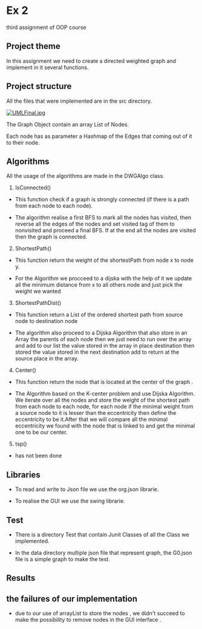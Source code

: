 # Ex 2


third assignment of OOP course



## Project theme


In this assignment we need to create a directed weighted graph and implement in it several functions.



## Project structure


All the files that were implemented are in the src directory.


[![UMLFinal.jpg](https://i.postimg.cc/QtHWj3nR/UMLFinal.jpg)](https://postimg.cc/0M1NCLvf)



The Graph Object contain an array List of Nodes.


Each node has as parameter a Hashmap of the Edges that coming out of it to their node.



## Algorithms


All the usage of the algorithms are made in the DWGAlgo class.


1. IsConnected()


- This function check if a graph is strongly connected (if there is a path from each node to each node).


- The algorithm realise a first BFS to mark all the nodes has visited, then reverse all the edges of the nodes and set visited tag of them to nonvisited and proceed a final BFS. If at the end all the nodes are visited then the graph is connected.



2. ShortestPath()


- This function return the weight of the shortestPath from node x to node y.


- For the Algorithm we procceed to a dijska with the help of it we update all the minimum distance from x to all others node and just pick the weight we wanted




3. ShortestPathDist()


- This function return a List of the ordered shortest path from source node to destination node


- The algorithm also proceed to a Dijska Algorithm that also store in an Array the parents of each node then we just need to run over the array and add to our list the value stored in the array in place destination then stored the value stored in the next destination add to return at the source place in the array.




4. Center()


- This function return the node that is located at the center of the graph .


- The Algorithm based on the K-center problem and use Dijska Algorithm. We iterate over all the nodes and store the weight of the shortest path from each node to each node, for each node if the minimal weight from a source node to it is lesser than the eccentricity then define the eccentricity to be it.After that we will compare all the minimal eccentricity we found with the node that is linked to and get the minimal one to be our center.


5. tsp()


- has not been done




## Libraries


- To read and write to Json file we use the org.json librarie.


- To realise the GUI we use the swing librarie.




## Test


- There is a directory Test that contain Junit Classes of all the Class we implemented.


- In the data directory multiple json file that represent graph, the G0.json file is a simple graph to make the test.



## Results



## the failures of our implementation
 - due to our use of arrayList to store the nodes  , we didn't succeed to make the possibility to remove nodes in the GUI interface .
  


